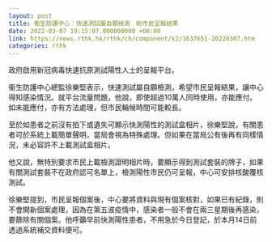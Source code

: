 ```yaml
---
layout: post
title: 衞生防護中心：快速測試屬自願檢測　盼市民呈報結果
date: 2022-03-07 19:15:07.000000000 +08:00
link: https://news.rthk.hk/rthk/ch/component/k2/1637651-20220307.htm
categories: rthk
---
```


政府啟用新冠病毒快速抗原測試陽性人士的呈報平台。

衞生防護中心總監徐樂堅表示，快速測試屬自願檢測，希望市民呈報結果，讓中心得知感染情況。就平台流量問題，他說，即使超過10萬人同時使用，亦能應付。如未能應付，亦有方法處理，但市民輪候時間可能較長。

至於如患者之前沒有拍下或遺失可顯示快測陽性的測試盒相片，徐樂堅說，有關患者可於系統上載簡單聲明，當局會視為特殊處理。但如果在當局公有後再有同樣情況，未必容許不上載測試盒相片。

他又說，無特別要求市民上載檢測證明相片時，要顯示得到測試套裝的牌子，如果有關測試套裝不在政府認可名單上，檢測陽性市民仍可呈報，中心可安排核酸覆核測試。

徐樂堅提到，市民呈報個案後，中心要將資料與現有個案核對，如果已有紀錄，則不會開新個案處理，因為在第五波疫情中，感染者一般不會在兩三星期後再感染，要篩除有關個案。他呼籲早前快測陽性患者，不用急於今日登記，於本月14日前透過系統補交資料便可。
